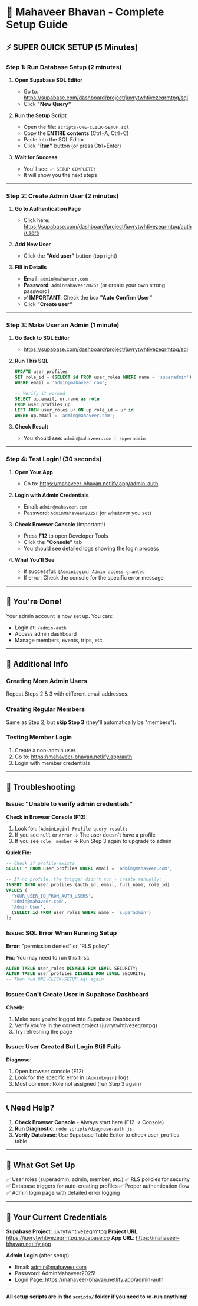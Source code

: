 # 🚀 Mahaveer Bhavan - Complete Setup Guide

## ⚡ SUPER QUICK SETUP (5 Minutes)

### Step 1: Run Database Setup (2 minutes)

1. **Open Supabase SQL Editor**
   - Go to: https://supabase.com/dashboard/project/juvrytwhtivezeqrmtpq/sql
   - Click **"New Query"**

2. **Run the Setup Script**
   - Open the file: `scripts/ONE-CLICK-SETUP.sql`
   - Copy the **ENTIRE contents** (Ctrl+A, Ctrl+C)
   - Paste into the SQL Editor
   - Click **"Run"** button (or press Ctrl+Enter)

3. **Wait for Success**
   - You'll see: `✅ SETUP COMPLETE!`
   - It will show you the next steps

---

### Step 2: Create Admin User (2 minutes)

1. **Go to Authentication Page**
   - Click here: https://supabase.com/dashboard/project/juvrytwhtivezeqrmtpq/auth/users

2. **Add New User**
   - Click the **"Add user"** button (top right)

3. **Fill in Details**
   - **Email**: `admin@mahaveer.com`
   - **Password**: `AdminMahaveer2025!` (or create your own strong password)
   - **✅ IMPORTANT**: Check the box **"Auto Confirm User"**
   - Click **"Create user"**

---

### Step 3: Make User an Admin (1 minute)

1. **Go Back to SQL Editor**
   - https://supabase.com/dashboard/project/juvrytwhtivezeqrmtpq/sql

2. **Run This SQL**
   ```sql
   UPDATE user_profiles
   SET role_id = (SELECT id FROM user_roles WHERE name = 'superadmin')
   WHERE email = 'admin@mahaveer.com';

   -- Verify it worked
   SELECT up.email, ur.name as role
   FROM user_profiles up
   LEFT JOIN user_roles ur ON up.role_id = ur.id
   WHERE up.email = 'admin@mahaveer.com';
   ```

3. **Check Result**
   - You should see: `admin@mahaveer.com | superadmin`

---

### Step 4: Test Login! (30 seconds)

1. **Open Your App**
   - Go to: https://mahaveer-bhavan.netlify.app/admin-auth

2. **Login with Admin Credentials**
   - Email: `admin@mahaveer.com`
   - Password: `AdminMahaveer2025!` (or whatever you set)

3. **Check Browser Console** (Important!)
   - Press **F12** to open Developer Tools
   - Click the **"Console"** tab
   - You should see detailed logs showing the login process

4. **What You'll See**
   - If successful: `[AdminLogin] Admin access granted`
   - If error: Check the console for the specific error message

---

## 🎉 You're Done!

Your admin account is now set up. You can:
- Login at: `/admin-auth`
- Access admin dashboard
- Manage members, events, trips, etc.

---

## 📝 Additional Info

### Creating More Admin Users

Repeat Steps 2 & 3 with different email addresses.

### Creating Regular Members

Same as Step 2, but **skip Step 3** (they'll automatically be "members").

### Testing Member Login

1. Create a non-admin user
2. Go to: https://mahaveer-bhavan.netlify.app/auth
3. Login with member credentials

---

## 🔧 Troubleshooting

### Issue: "Unable to verify admin credentials"

**Check in Browser Console (F12):**

1. Look for: `[AdminLogin] Profile query result:`
2. If you see `null` or `error` → The user doesn't have a profile
3. If you see `role: member` → Run Step 3 again to upgrade to admin

**Quick Fix:**
```sql
-- Check if profile exists
SELECT * FROM user_profiles WHERE email = 'admin@mahaveer.com';

-- If no profile, the trigger didn't run - create manually:
INSERT INTO user_profiles (auth_id, email, full_name, role_id)
VALUES (
  'YOUR_USER_ID_FROM_AUTH_USERS',
  'admin@mahaveer.com',
  'Admin User',
  (SELECT id FROM user_roles WHERE name = 'superadmin')
);
```

### Issue: SQL Error When Running Setup

**Error**: "permission denied" or "RLS policy"

**Fix**: You may need to run this first:
```sql
ALTER TABLE user_roles DISABLE ROW LEVEL SECURITY;
ALTER TABLE user_profiles DISABLE ROW LEVEL SECURITY;
-- Then run ONE-CLICK-SETUP.sql again
```

### Issue: Can't Create User in Supabase Dashboard

**Check**:
1. Make sure you're logged into Supabase Dashboard
2. Verify you're in the correct project (juvrytwhtivezeqrmtpq)
3. Try refreshing the page

### Issue: User Created But Login Still Fails

**Diagnose**:
1. Open browser console (F12)
2. Look for the specific error in `[AdminLogin]` logs
3. Most common: Role not assigned (run Step 3 again)

---

## 📞 Need Help?

1. **Check Browser Console** - Always start here (F12 → Console)
2. **Run Diagnostic**: `node scripts/diagnose-auth.js`
3. **Verify Database**: Use Supabase Table Editor to check user_profiles table

---

## 🎯 What Got Set Up

✅ User roles (superadmin, admin, member, etc.)
✅ RLS policies for security
✅ Database triggers for auto-creating profiles
✅ Proper authentication flow
✅ Admin login page with detailed error logging

---

## 🔐 Your Current Credentials

**Supabase Project**: juvrytwhtivezeqrmtpq
**Project URL**: https://juvrytwhtivezeqrmtpq.supabase.co
**App URL**: https://mahaveer-bhavan.netlify.app

**Admin Login** (after setup):
- Email: admin@mahaveer.com
- Password: AdminMahaveer2025!
- Login Page: https://mahaveer-bhavan.netlify.app/admin-auth

---

**All setup scripts are in the `scripts/` folder if you need to re-run anything!**
